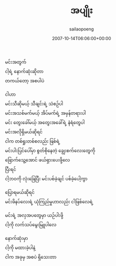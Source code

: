 ﻿---
_last_editor_used_jetpack: block-editor
_publicize_job_id: "59410974890"
_wp_old_date: "2021-06-10"
author: sailaopoeng
categories:
  - poems
date: "2007-10-14T06:06:00+00:00"
parent_post_id: null
post_id: "300"
timeline_notification: "1623282385"
title: အပျိုး
url: /2007/10/14/အပျိုး/

---
မင်းအတွက်  
ငါ့ရဲ့ နောက်ဆုံးဆိုတာ  
တကယ်တော့ အစပါပဲ

ငါဟာ  
မင်းသီဆိုမယ့် သီချင်းရဲ့ သံစဉ်ပါ  
မင်းအသစ်မက်မယ့် အိပ်မက်ရဲ့ အမှန်တရားပါ  
မင်း တွေးခေါ်မယ့် အတွေးအခေါ်ရဲ့ နံရံတွေပါ  
မင်းအလိုရှိမယ်ဆိုရင်  
ငါက တစ်ရှုးတစ်စလည်း ဖြစ်ရဲ့  
မင်းပါးပြင်ပေါ်မှာ စွတ်စိုနေတဲ့ ချွေးစက်လေးတွေကို  
ခြောက်သွေ့အောင် ဖယ်ရှားပေးဖို့လေ  
ပြီးရင်  
ငါ့ဘဝကို လုံးခြေပြီး မင်းပစ်ခဲ့ချင် ပစ်ခဲ့ပေါ့ကွာ

ပြောရမယ်ဆိုရင်  
မင်းဖိနပ်လေးရဲ့ ယုံကြည်မှုဟာလည်း ငါဖြစ်လေရဲ့

မင်းရဲ့ အလှအပတွေမှာ ယဉ်ပါးဖို့  
ငါ့ကို လက်သပ်မွေးမြူပါလေ

နောက်ဆုံးမှာ  
ငါ့ကို မထားခဲ့ပါနဲ့  
ငါက အခုမှ အစပဲ ရှိသေးတာ

